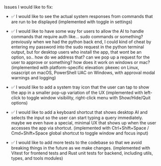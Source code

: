 Issues I would like to fix:

- ✅ I would like to see the actual system responses from commands that are run to be displayed (implemented with toggle in settings)

- ✅ I would like to have some way for users to allow the AI to handle commands that require auth like... sudo commands or something? previously when we had the python back end, I could kind of cheat by entering my password into the sudo request in the python terminal output, but for desktop users who install the app, that wont be an option, so.. how do we address that? can we pop up a request for the user to approve or something? how does it work on windows or mac? (implemented with platform-specific elevation: pkexec on Linux, osascript on macOS, PowerShell UAC on Windows, with approval modal warnings and logging)

- ✅ I would like to add a system tray icon that the user can tap to show the app in a smaller pop-up variation of the UX (implemented with left-click to toggle window visibility, right-click menu with Show/Hide/Quit options)

- ✅ I would like to add a keyboard shortcut that shows desktop AI and selects the input so the user can start typing a query immediately. maybe we even have a special, minimal UX that shows up when the user accesses the app via shortcut. (implemented with Ctrl+Shift+Space / Cmd+Shift+Space global shortcut to toggle window and focus input)

- ✅ I would like to add more tests to the codebase so that we avoid breaking things in the future as we make changes. (implemented with Vitest for frontend tests and Rust unit tests for backend, including utils, types, and tools modules)
